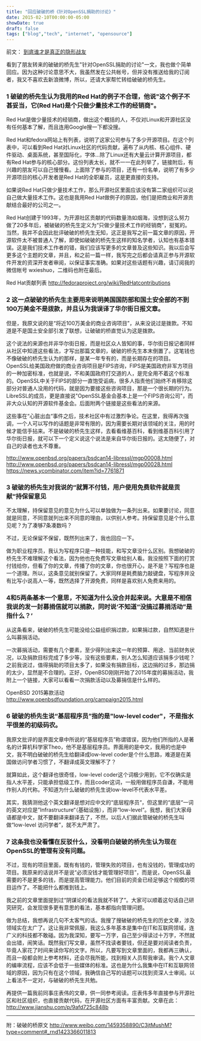```yaml
---
title: "回应破破的桥《针对OpenSSL捐助的讨论》"
date: 2015-02-10T00:00:00-05:00
showDate: true
draft: false
tags: ["blog","tech", "internet", "opensource"]
---
```


前文： [到底谁才是真正的隐形战友](../openssl_and_opensource)

看到了朋友转来的破破的桥先生"针对OpenSSL捐助的讨论"一文，我也做个简单回应。因为这种讨论意思不大，我虽然发在公共帐号，但并没有推送给我的订阅者，我又不喜欢去新浪微博，所以，还请大家帮忙转给破破的桥先生。

### 1 破破的桥先生认为我用的Red Hat的例子不合理，他说"这个例子不甚妥当，它(Red Hat)是个只做少量技术工作的经销商"。

Red Hat是做少量技术的经销商，做出这个概括的人，不仅对Linux和开源社区没有任何基本了解，而且连用Google搜一下都没搜。

Red Hat和fedora网站上有列表，说明了这家公司参与了多少开源项目。在这个列表中，可以看到Red Hat对Linux社区的代码贡献，遍布了从内核、核心组件、硬件驱动、桌面系统，甚至国际化，字体…除了Linux还有大量云计算开源项目，都有Red Hat参与的核心部分。这份列表太长，就不一一在此列举了，链接附后，有兴趣的朋友可以自己慢慢看。上面除了参与的项目，还有一份名单，说明了有多少开源项目的核心开发者是Red Hat的全职雇员，这是更直接的支持。

如果说Red Hat只做少量技术工作，那么开源社区里面应该没有第二家组织可以说自己做大量技术工作。这也是我用Red Hat做例子的原因，他们是把商业和开源贡献结合最好的公司之一。

Red Hat创建于1993年，为开源社区贡献的代码数量浩如烟海，没想到这么努力做了20多年后，被破破的桥先生定义为“只做少量技术工作的经销商”，挺冤的。当然，我并不会因此批评破破的桥先生无知，这正是我写之前一篇文章的原因，开源软件太不被普通人了解，即使如破破的桥先生这样的知名学者，认知也有基本错误。这是我们技术工作者的错，我们应该写更多的文章普及这些知识。我以后会写更多这个主题的文章，并且，和之前一篇一样，我写完之后都会请真正参与开源软件开发的资深开发者审阅，以保证事实准确。如果对这些话题有兴趣，请订阅我的微信帐号 wxieshuo，二维码也附在最后。

Red Hat贡献列表 http://fedoraproject.org/wiki/RedHatcontributions

### 2 这一点破破的桥先生主要用来说明美国国防部和国土安全部的不到100万美金不是拨款，并且认为我误译了华尔街日报文章。

但是，我原文说的是“将近100万美金的商业咨询项目”，从来没说过是拨款。不知道是不是国土安全部引发了联想，让破破的桥直觉认为这是拨款。

这个说法的来源也并非华尔街日报，而是社区众人皆知的事，华尔街日报记者同样从社区中知道这些看法，才写出那篇文章的，破破的桥先生本末倒置了。这笔钱也不像破破的桥先生认为的那样，是某一年专有的，而是长期存在的项目。OpenSSL给美国政府做的商业咨询项目是FIPS咨询，FIPS是美国政府非军方项目的一种加密标准，也就是说，不和美国政府打交道的人，是完全用不着这个标准的。OpenSSL中关于FIPS的部分一直饱受诟病，很多人指责他们始终不肯移除这部分对普通人没用的代码，就是因为要接这些咨询项目，那是一个很长期的行为。LibreSSL的成员，更是直接说"OpenSSL基金会基本上是一个FIPS咨询公司"，而非大众认知的开源软件基金会。后面附两个链接是这些看法的来源。

这些事在“心脏出血“事件之后，技术社区中有过激烈争论。在这里，我得再次强调，一个人可以写作的话题是非常有限的，因为需要长期对该领域的关注，用的时候才能信手拈来。不是破破的桥先生这样，去看看维基百科，看到维基百科引用了华尔街日报，就可以下一个定义说这个说法是来自华尔街日报的。这太随便了，对自己的读者也太不尊重。

http://www.openbsd.org/papers/bsdcan14-libressl/mgp00008.html 
http://www.openbsd.org/papers/bsdcan14-libressl/mgp00028.html 
https://news.ycombinator.com/item?id=7761871

### 3 破破的桥先生对我说的“就算不付钱，用户使用免费软件就是贡献“持保留意见

不太理解，持保留意见的意见为什么可以单独做为一条列出来。如果要讨论，同意就是同意，不同意就列出来不同意的理由，以供别人参考。持保留意见是个什么意见呢？为了凑够7条凑数吗？

不过，无论保留不保留，既然列出来了，我也回应一下。

做为职业程序员，我认为写程序只是一种技能，和写文章没什么区别。我想破破的桥先生不难理解这个看法，因为他也在免费写文章给别人看。我没按照下面的打赏付钱给你，但看了你的文章，传播了你的文章，你也很开心，是不是？写程序也是一个道理。所以，这条意见就别保留了。大家同样是耗费脑力敲键盘，写程序并没有比写小说高人一等，既然选择了开源免费，同样是喜欢别人免费来用的。

### 4和5两条基本一个意思，不知道为什么没合并起来说。大意是不相信我说的发一封募捐信就可以捐款，同时说‘不知道“没搞过募捐活动”是指什么？’

从这条看来，破破的桥先生可能没给公益组织捐过款，如果捐过款，自然知道是什么叫募捐活动。

一次募捐活动，需要有几个要素，至少得列出来这一年的预算、用途、当前财务状况，以及捐款目标完成了多少等，没有这些要素，别人怎么知道应该捐多少钱呢？之前我说过，值得捐助的项目太多了，如果没有捐款目标，这边捐的过多，那边捐的太少，显然是不合理的。正好，OpenBSD刚刚开始了2015年度的募捐活动，我附上一个链接，大家可以看看一次捐款活动以及募捐信是什么样的。

OpenBSD 2015筹款活动 http://www.openbsdfoundation.org/campaign2015.html

### 6 破破的桥先生说“基层程序员”指的是"low-level coder"，不是指水平很差的初级码农。

我原文批评的是界面文章中所说的“基层程序员”称谓错误，因为他们所指的人是著名的计算机科学家Theo，他不是基层程序员。界面用的是中文，我用的也是中文，我不明白破破的桥先生给翻译成low-level coder是个什么思路，难道是在美国做访问学者习惯了，不翻译成英文理解不了？

就算如此，这个翻译也很奇怪，low-level coder这个词极少用到，它不仅确实是指人水平差，只能承担低级工作，而且coder这词，一般用做程序员自谦，不能用作别人的代称。不知道为什么破破的桥先生说low-level不代表水平差。

其实，我猜测他这个英文翻译是想对应中文的“底层程序员“，但这里的“底层“一词的英文对应是”Infrastructure“（基础设施），而非“low-level”。我想，我们大家母语都是中文，就不要翻译来翻译去了，不然，以后人们据此管破破的桥先生叫做“low-level 访问学者”，就不太严肃了。

### 7 这条我也没看懂在反驳什么，没看明白破破的桥先生认为现在OpenSSL的管理有没有问题。

不过，现有的项目里面，既有有钱的，管理失败的项目，也有没钱的，管理成功的项目。我原来的话说并不是说“必须没钱才能管理好项目”，而是说，OpenSSL最需要的不是更多的钱，而是提高管理能力。他们目前的资金已经足够这个规模的项目运作了。不能把什么都推到钱上。

我之前的文章里面提到过“阴谋论的看法我就不转了”。大家可以顺着这句话自己研究研究，会发现很多更有意思的看法，基本都指向管理问题。

做为总结，我想再说几句不太客气的话。我搜了搜破破的桥先生的历史文章，涉及领域实在太广了。这让我非常佩服，我这么多年基本是集中在IT和互联网领域，连广义的科技都不敢碰。因为我深知，要写一万字，自己至少得读过十万字，不然就会出错，闹笑话。既然我们写文章，虽然不找读者要钱，但还是要对阅读者负责，毕竟人家花了时间来读你写的文字。所以，凡要写到文章里面的，我都再三确认，而且一般都会附上参考材料，还会尽我所能，找到相关人员帮我审读。我个人文章的编审流程，应该不会低于一些媒体的标准。这也是为什么我集中在IT和互联网领域的原因，因为只有在这个领域，我确信自己写的话题可以找到资深人士审阅。以上看法不一定对，与破破的桥先生共勉。

再提供一篇我前同事庄表伟的文章，供一同参考阅读。庄表伟多年直接参与开源社区和社区组织，也直接贡献代码，在开源社区方面有丰富贡献。文章在此： http://www.jianshu.com/p/9afd725c848b 

------

附：破破的桥原文 http://www.weibo.com/1459358890/C3jtMushM?type=comment#_rnd1423366011813

